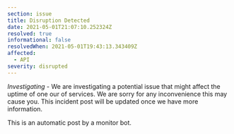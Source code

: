 ```yaml
---
section: issue
title: Disruption Detected
date: 2021-05-01T21:07:10.252324Z
resolved: true
informational: false
resolvedWhen: 2021-05-01T19:43:13.343409Z
affected:
  - API
severity: disrupted
---
```

*Investigating* - We are investigating a potential issue that might affect the uptime of one our of services. We are sorry for any inconvenience this may cause you. This incident post will be updated once we have more information.

This is an automatic post by a monitor bot.
        